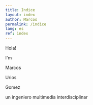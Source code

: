 ```yaml
---
title: Indice
layout: index
author: Marcos
permalink: /indice
lang: es
ref: index
---
```


Hola!

I'm

Marcos

Urios

Gomez

un ingeniero multimedia interdisciplinar 